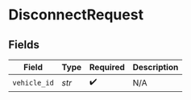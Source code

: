 # DisconnectRequest


## Fields

| Field              | Type               | Required           | Description        |
| ------------------ | ------------------ | ------------------ | ------------------ |
| `vehicle_id`       | *str*              | :heavy_check_mark: | N/A                |